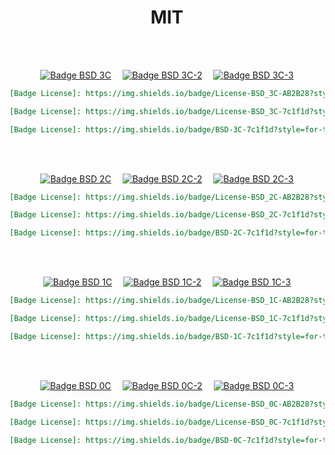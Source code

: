 
<div align = center>

# MIT

<br>
<br>

[![Badge BSD 3C]][BSD 3C]   
[![Badge BSD 3C-2]][BSD 3C]   
[![Badge BSD 3C-3]][BSD 3C]

```markdown
[Badge License]: https://img.shields.io/badge/License-BSD_3C-AB2B28?style=for-the-badge
```
	
```markdown
[Badge License]: https://img.shields.io/badge/License-BSD_3C-7c1f1d?style=for-the-badge&labelColor=AB2B28
```

```markdown
[Badge License]: https://img.shields.io/badge/BSD-3C-7c1f1d?style=for-the-badge&labelColor=AB2B28&logoColor=white&logo=OpenBSD
```

<br>
<br>

[![Badge BSD 2C]][BSD 2C]   
[![Badge BSD 2C-2]][BSD 2C]   
[![Badge BSD 2C-3]][BSD 2C]

```markdown
[Badge License]: https://img.shields.io/badge/License-BSD_2C-AB2B28?style=for-the-badge
```
	
```markdown
[Badge License]: https://img.shields.io/badge/License-BSD_2C-7c1f1d?style=for-the-badge&labelColor=AB2B28
```

```markdown
[Badge License]: https://img.shields.io/badge/BSD-2C-7c1f1d?style=for-the-badge&labelColor=AB2B28&logoColor=white&logo=OpenBSD
```

<br>
<br>

[![Badge BSD 1C]][BSD 1C]   
[![Badge BSD 1C-2]][BSD 1C]   
[![Badge BSD 1C-3]][BSD 1C]

```markdown
[Badge License]: https://img.shields.io/badge/License-BSD_1C-AB2B28?style=for-the-badge
```
	
```markdown
[Badge License]: https://img.shields.io/badge/License-BSD_1C-7c1f1d?style=for-the-badge&labelColor=AB2B28
```

```markdown
[Badge License]: https://img.shields.io/badge/BSD-1C-7c1f1d?style=for-the-badge&labelColor=AB2B28&logoColor=white&logo=OpenBSD
```

<br>
<br>

[![Badge BSD 0C]][BSD 0C]   
[![Badge BSD 0C-2]][BSD 0C]   
[![Badge BSD 0C-3]][BSD 0C]

```markdown
[Badge License]: https://img.shields.io/badge/License-BSD_0C-AB2B28?style=for-the-badge
```
	
```markdown
[Badge License]: https://img.shields.io/badge/License-BSD_0C-7c1f1d?style=for-the-badge&labelColor=AB2B28
```

```markdown
[Badge License]: https://img.shields.io/badge/BSD-0C-7c1f1d?style=for-the-badge&labelColor=AB2B28&logoColor=white&logo=OpenBSD
```

</div>

<br>


<!----------------------------------{ Licenses }------------------------------->

[BSD 3C]: https://opensource.org/licenses/BSD-3-Clause
[BSD 2C]: https://opensource.org/licenses/BSD-2-Clause
[BSD 1C]: https://opensource.org/licenses/BSD-1-Clause
[BSD 0C]: https://opensource.org/licenses/0BSD


<!----------------------------------{ Badges }--------------------------------->

[Badge BSD 3C-3]: https://img.shields.io/badge/BSD-3C-7c1f1d?style=for-the-badge&labelColor=AB2B28&logoColor=white&logo=OpenBSD
[Badge BSD 3C-2]: https://img.shields.io/badge/License-BSD_3C-7c1f1d?style=for-the-badge&labelColor=AB2B28
[Badge BSD 3C]: https://img.shields.io/badge/License-BSD_3C-AB2B28?style=for-the-badge

[Badge BSD 2C-3]: https://img.shields.io/badge/BSD-2C-7c1f1d?style=for-the-badge&labelColor=AB2B28&logoColor=white&logo=OpenBSD
[Badge BSD 2C-2]: https://img.shields.io/badge/License-BSD_2C-7c1f1d?style=for-the-badge&labelColor=AB2B28
[Badge BSD 2C]: https://img.shields.io/badge/License-BSD_2C-AB2B28?style=for-the-badge

[Badge BSD 1C-3]: https://img.shields.io/badge/BSD-1C-7c1f1d?style=for-the-badge&labelColor=AB2B28&logoColor=white&logo=OpenBSD
[Badge BSD 1C-2]: https://img.shields.io/badge/License-BSD_1C-7c1f1d?style=for-the-badge&labelColor=AB2B28
[Badge BSD 1C]: https://img.shields.io/badge/License-BSD_1C-AB2B28?style=for-the-badge

[Badge BSD 0C-3]: https://img.shields.io/badge/BSD-0C-7c1f1d?style=for-the-badge&labelColor=AB2B28&logoColor=white&logo=OpenBSD
[Badge BSD 0C-2]: https://img.shields.io/badge/License-BSD_0C-7c1f1d?style=for-the-badge&labelColor=AB2B28
[Badge BSD 0C]: https://img.shields.io/badge/License-BSD_0C-AB2B28?style=for-the-badge
